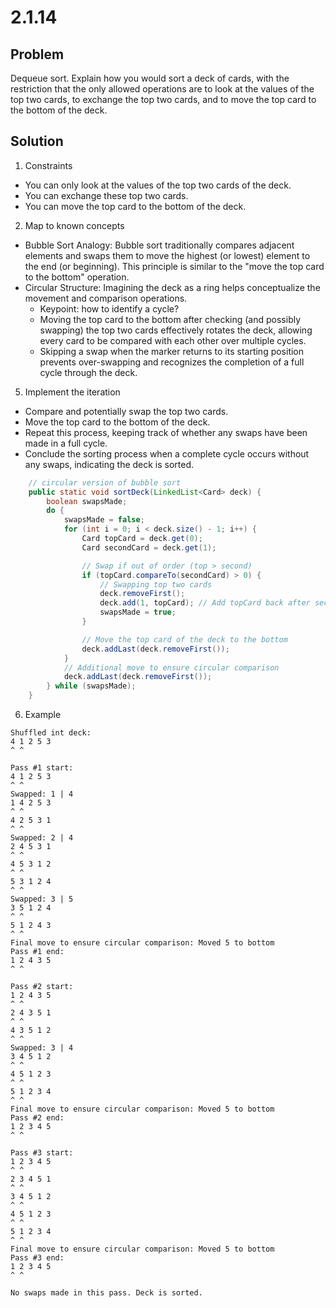 # 2.1.14

## Problem

Dequeue sort. Explain how you would sort a deck of cards, with the restriction that the only allowed operations are to look at the values of the top two cards, to exchange the top two cards, and to move the top card to the bottom of the deck.

## Solution

1. Constraints

- You can only look at the values of the top two cards of the deck.
- You can exchange these top two cards.
- You can move the top card to the bottom of the deck.

2. Map to known concepts

- Bubble Sort Analogy: Bubble sort traditionally compares adjacent elements and swaps them to move the highest (or lowest) element to the end (or beginning). This principle is similar to the "move the top card to the bottom" operation.
- Circular Structure: Imagining the deck as a ring helps conceptualize the movement and comparison operations.
  - Keypoint: how to identify a cycle?
  - Moving the top card to the bottom after checking (and possibly swapping) the top two cards effectively rotates the deck, allowing every card to be compared with each other over multiple cycles.
  - Skipping a swap when the marker returns to its starting position prevents over-swapping and recognizes the completion of a full cycle through the deck.

5. Implement the iteration

- Compare and potentially swap the top two cards.
- Move the top card to the bottom of the deck.
- Repeat this process, keeping track of whether any swaps have been made in a full cycle.
- Conclude the sorting process when a complete cycle occurs without any swaps, indicating the deck is sorted.

```java
    // circular version of bubble sort
    public static void sortDeck(LinkedList<Card> deck) {
        boolean swapsMade;
        do {
            swapsMade = false;
            for (int i = 0; i < deck.size() - 1; i++) {
                Card topCard = deck.get(0);
                Card secondCard = deck.get(1);

                // Swap if out of order (top > second)
                if (topCard.compareTo(secondCard) > 0) {
                    // Swapping top two cards
                    deck.removeFirst();
                    deck.add(1, topCard); // Add topCard back after secondCard
                    swapsMade = true;
                }

                // Move the top card of the deck to the bottom
                deck.addLast(deck.removeFirst());
            }
            // Additional move to ensure circular comparison
            deck.addLast(deck.removeFirst());
        } while (swapsMade);
    }
```

6. Example

```
Shuffled int deck: 
4 1 2 5 3 
^ ^ 

Pass #1 start:
4 1 2 5 3 
^ ^ 
Swapped: 1 | 4  
1 4 2 5 3 
^ ^ 
4 2 5 3 1 
^ ^ 
Swapped: 2 | 4  
2 4 5 3 1 
^ ^ 
4 5 3 1 2 
^ ^ 
5 3 1 2 4 
^ ^ 
Swapped: 3 | 5  
3 5 1 2 4 
^ ^ 
5 1 2 4 3 
^ ^ 
Final move to ensure circular comparison: Moved 5 to bottom
Pass #1 end:
1 2 4 3 5 
^ ^ 

Pass #2 start:
1 2 4 3 5 
^ ^ 
2 4 3 5 1 
^ ^ 
4 3 5 1 2 
^ ^ 
Swapped: 3 | 4  
3 4 5 1 2 
^ ^ 
4 5 1 2 3 
^ ^ 
5 1 2 3 4 
^ ^ 
Final move to ensure circular comparison: Moved 5 to bottom
Pass #2 end:
1 2 3 4 5 
^ ^ 

Pass #3 start:
1 2 3 4 5 
^ ^ 
2 3 4 5 1 
^ ^ 
3 4 5 1 2 
^ ^ 
4 5 1 2 3 
^ ^ 
5 1 2 3 4 
^ ^ 
Final move to ensure circular comparison: Moved 5 to bottom
Pass #3 end:
1 2 3 4 5 
^ ^ 

No swaps made in this pass. Deck is sorted.
```

